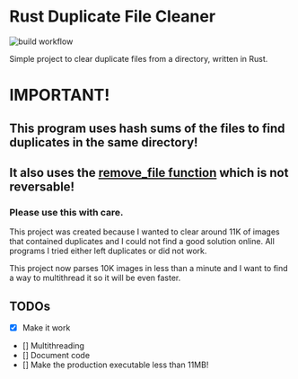 # Rust Duplicate File Cleaner

![build workflow](https://github.com/Dimitris-Provatas/DuplicateFileCleaner/actions/workflows/rust.yml/badge.svg)

Simple project to clear duplicate files from a directory, written in Rust.

# IMPORTANT!
## This program uses hash sums of the files to find duplicates in the same directory!
## It also uses the [remove_file function](https://doc.rust-lang.org/std/fs/fn.remove_file.html) which is not reversable!
### Please use this with care.

This project was created because I wanted to clear around 11K of images that contained duplicates and I could not find a good solution online. All programs I tried either left duplicates or did not work.

This project now parses 10K images in less than a minute and I want to find a way to multithread it so it will be even faster.

## TODOs

- [X] Make it work
- [] Multithreading
- [] Document code
- [] Make the production executable less than 11MB!
